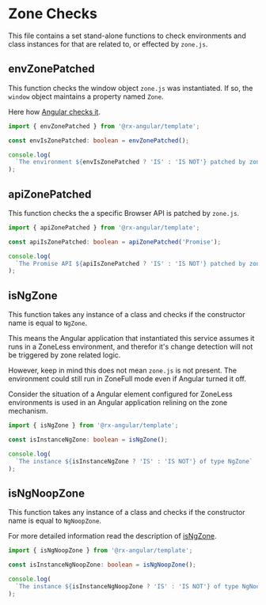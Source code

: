 # Zone Checks

This file contains a set stand-alone functions to
check environments and class instances for that
are related to, or effected by `zone.js`.

## envZonePatched

This function checks the window object `zone.js` was instantiated.
If so, the `window` object maintains a property named `Zone`.

Here how [Angular checks it](https://github.com/angular/angular/blob/master/packages/core/src/zone/ng_zone.ts#L123).

```typescript
import { envZonePatched } from '@rx-angular/template';

const envIsZonePatched: boolean = envZonePatched();

console.log(
  `The environment ${envIsZonePatched ? 'IS' : 'IS NOT'} patched by zone.js`
);
```

## apiZonePatched

This function checks the a specific Browser API is patched by `zone.js`.

```typescript
import { apiZonePatched } from '@rx-angular/template';

const apiIsZonePatched: boolean = apiZonePatched('Promise');

console.log(
  `The Promise API ${apiIsZonePatched ? 'IS' : 'IS NOT'} patched by zone.js`
);
```

## isNgZone

This function takes any instance of a class and checks
if the constructor name is equal to `NgZone`.

This means the Angular application that instantiated this service assumes it runs in a ZoneLess environment,
and therefor it's change detection will not be triggered by zone related logic.

However, keep in mind this does not mean `zone.js` is not present.
The environment could still run in ZoneFull mode even if Angular turned it off.

Consider the situation of a Angular element configured for ZoneLess
environments is used in an Angular application relining on the zone mechanism.

```typescript
import { isNgZone } from '@rx-angular/template';

const isInstanceNgZone: boolean = isNgZone();

console.log(
  `The instance ${isInstanceNgZone ? 'IS' : 'IS NOT'} of type NgZone`
);
```

## isNgNoopZone

This function takes any instance of a class and checks
if the constructor name is equal to `NgNoopZone`.

For more detailed information read the description of [isNgZone](#isngzone).

```typescript
import { isNgNoopZone } from '@rx-angular/template';

const isInstanceNgNoopZone: boolean = isNgNoopZone();

console.log(
  `The instance ${isInstanceNgNoopZone ? 'IS' : 'IS NOT'} of type NgNoopZone`
);
```
